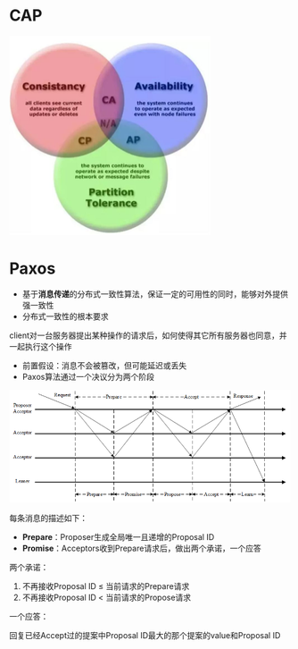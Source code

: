 # CAP

<img src="../img/v2-44e5fb78a506c61d3f03169b8ab43c27_720w.jpg" alt="img" style="zoom: 50%;" />

# Paxos

- 基于**消息传递**的分布式一致性算法，保证一定的可用性的同时，能够对外提供强一致性
- 分布式一致性的根本要求

client对一台服务器提出某种操作的请求后，如何使得其它所有服务器也同意，并一起执行这个操作

- 前置假设：消息不会被篡改，但可能延迟或丢失
- Paxos算法通过一个决议分为两个阶段

![通过一个决议的流程](../img/v2-a6cd35d4045134b703f9d125b1ce9671_r.jpg)

每条消息的描述如下：

- **Prepare**：Proposer生成全局唯一且递增的Proposal ID
- **Promise**：Acceptors收到Prepare请求后，做出两个承诺，一个应答

 两个承诺：

1. 不再接收Proposal ID ≤ 当前请求的Prepare请求
2. 不再接收Proposal ID < 当前请求的Propose请求

一个应答：

回复已经Accept过的提案中Proposal ID最大的那个提案的value和Proposal ID